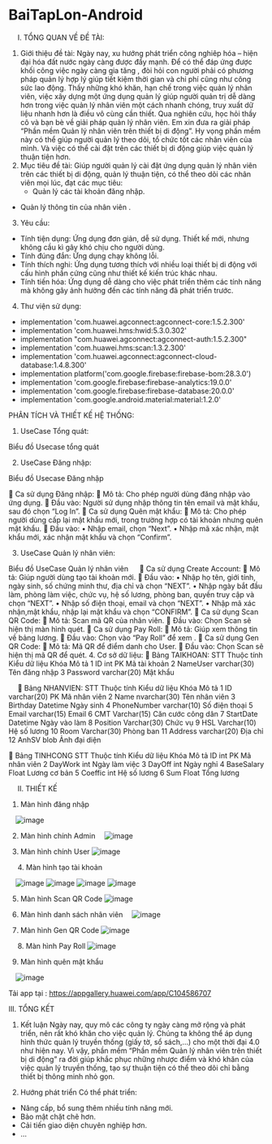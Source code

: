 # BaiTapLon-Android
 
I.	TỔNG QUAN VỀ ĐỀ TÀI:
1.	Giới thiệu đề tài:
Ngày nay, xu hướng phát triển công nghiêp hóa – hiện đại hóa đất nước ngày càng được đẩy mạnh. Để có thể đáp ứng được khối công việc ngày càng gia tăng , đòi hỏi con người phải có phương pháp quản lý hợp lý giúp tiết kiệm thời gian và chi phí cũng như công sức lao động.
Thấy những khó khăn, hạn chế trong việc quản lý nhân viên, việc xây dựng một ứng dụng quản lý giúp người quản trị dễ dàng hơn trong việc quản lý nhân viên một cách nhanh chóng, truy xuất dữ liệu nhanh hơn là điều vô cùng cần thiết.
Qua nghiên cứu, học hỏi thầy cô và bạn bè về giải pháp quản lý nhân viên. Em xin đưa ra giải pháp “Phần mềm Quản lý nhân viên trên thiết bị di động”. Hy vọng phần mềm này có thể giúp người quản lý theo dõi, tổ chức tốt các nhân viên của mình. Và việc có thể cài đặt trên các thiết bị di động giúp việc quản lý thuận tiện hơn.
2.	Mục tiêu đề tài:
Giúp người quản lý cài đặt ứng dụng quản lý nhân viên trên các thiết bị di động, quản lý thuận tiện, có thể theo dõi các nhân viên mọi lúc, đạt các mục tiêu:
	- Quản lý các tài khoản đăng nhập.
- Quản lý thông tin của nhân viên .
3.	Yêu cầu:
- Tính tiện dụng: Ứng dụng đơn giản, dễ sử dụng. Thiết kế mới, nhưng không cầu kì gây khó chịu cho người dùng.
- Tính đúng đắn: Ứng dụng chạy không lỗi.
- Tính thích nghi: Ứng dụng tương thích với nhiều loại thiết bị di động với cấu hình phần cứng cũng như thiết kế kiến trúc khác nhau.
- Tính tiến hóa: Ứng dụng dễ dàng cho việc phát triển thêm các tính năng mà không gây ảnh hưởng đến các tính năng đã phát triển trước.
4.	Thư viện sử dụng:
- implementation 'com.huawei.agconnect:agconnect-core:1.5.2.300'
- implementation 'com.huawei.hms:hwid:5.3.0.302'
- implementation "com.huawei.agconnect:agconnect-auth:1.5.2.300"
- implementation 'com.huawei.hms:scan:1.3.2.300'
- implementation 'com.huawei.agconnect:agconnect-cloud-database:1.4.8.300'
- implementation platform('com.google.firebase:firebase-bom:28.3.0')
- implementation 'com.google.firebase:firebase-analytics:19.0.0'
- implementation 'com.google.firebase:firebase-database:20.0.0'
- implementation 'com.google.android.material:material:1.2.0'

PHÂN TÍCH VÀ THIẾT KẾ HỆ THỐNG:
1.	UseCase Tổng quát:




 




Biểu đồ Usecase tổng quát

2.	UseCase Đăng nhập:




Biểu đồ Usecase Đăng nhập

	Ca sử dụng Đăng nhập:
	Mô tả: Cho phép người dùng đăng nhập vào ứng dụng.
	Đầu vào: Người sử dụng nhập thông tin tên email và mật khẩu, sau đó chọn “Log In”.
	Ca sử dụng Quên mật khẩu:
	Mô tả: Cho phép người dùng cấp lại mật khẩu mới, trong trường hợp có tài khoản nhưng quên mật khẩu.
	Đầu vào:
•	Nhập email, chọn “Next”.
•	Nhập mã xác nhận, mật khẩu mới, xác nhận mật khẩu và chọn “Confirm”.

3.	UseCase Quản lý nhân viên:
















Biểu đồ UseCase Quản lý nhân viên
 
	Ca sử dụng Create Account: 
	Mô tả: Giúp người dùng tạo tài khoản mới.
	Đầu vào: 
•	Nhập họ tên, giới tính, ngày sinh, số chứng minh thư, địa chỉ và chọn “NEXT”.
•	Nhập ngày bắt đầu làm, phòng làm việc, chức vụ, hệ số lương, phòng ban, quyền truy cập và chọn “NEXT”.
•	Nhập số điện thoại, email và chọn “NEXT”.
•	Nhập mã xác nhận,mật khẩu, nhập lại mật khẩu và chọn “CONFIRM”.
	Ca sử dụng Scan QR Code:
	Mô tả: Scan mã QR của nhân viên.
	Đầu vào: Chọn Scan sẽ hiện thị màn hình quét.
	Ca sử dụng Pay Roll:
	Mô tả: Giúp xem thông tin về bảng lương.
	Đầu vào: Chọn vào “Pay Roll” để xem .
	Ca sử dụng Gen QR Code:
	Mô tả: Mã QR để điểm danh cho User.
	Đầu vào: Chọn Scan sẽ hiện thị mã QR để quét.
4.	Cơ sở dữ liệu: 
	Bảng TAIKHOAN:
STT	Thuộc tính	Kiểu dữ liệu	Khóa	Mô tả
1	ID	int	PK	Mã tài khoản
2	NameUser	varchar(30)		Tên đăng nhập
3	Password	varchar(20)		Mật khẩu

 
	Bảng NHANVIEN:
  STT	Thuộc tính	Kiểu dữ liệu	Khóa	Mô tả
1	ID	varchar(20)	PK	Mã nhân viên
2	Name 	nvarchar(30)		Tên nhân viên
3	Birthday	Datetime		Ngày sinh
4	PhoneNumber	varchar(10)		Số điện thoại
5	Email	varchar(15)		Email
6	CMT	Varchar(15)		Căn cước công dân
7	StartDate	Datetime		Ngày vào làm
8	Position	Varchar(30)		Chức vụ
9	HSL	Varchar(10)		Hệ số lương
10	Room	Varchar(30)		Phòng ban
11	Address	varchar(20)		Địa chỉ
12	AnhSV	blob		Ảnh đại diện

	Bảng TINHCONG
STT	Thuộc tính	Kiểu dữ liệu	Khóa	Mô tả
	ID	int	PK	Mã nhân viên
2	DayWork	int		Ngày làm việc
3	DayOff	int		Ngày nghỉ
4	BaseSalary	Float		Lương cơ bản
5	Coeffic	int		Hệ số lương
6	Sum	Float		Tổng lương

 
II.	THIẾT KẾ
1.	Màn hình đăng nhập
 
 ![image](https://user-images.githubusercontent.com/78135100/210136838-87cad075-fea5-4122-a3ce-5e14a663ad6f.png)

2.	Màn hình chính Admin
  ![image](https://user-images.githubusercontent.com/78135100/210136841-59704527-aeba-477b-a869-e3e0ede97da3.png)

3.	Màn hình chính User
 ![image](https://user-images.githubusercontent.com/78135100/210136843-b879d99c-ce4d-47a2-bc36-3c6ff78e800f.png)

 
4.	Màn hình tạo tài khoản 
 
 ![image](https://user-images.githubusercontent.com/78135100/210136847-2cd7006c-62c9-4dc8-ae3a-5f26dd6c9334.png)
![image](https://user-images.githubusercontent.com/78135100/210136849-f3ba4475-41ae-489e-9ee7-0e10204f15b2.png)
![image](https://user-images.githubusercontent.com/78135100/210136855-876bf968-c738-4b69-a6a4-13e8a3679350.png)
![image](https://user-images.githubusercontent.com/78135100/210136860-c99e5a1f-b91e-4c20-8b0e-937e0fd77e96.png)

  
 
5.	Màn hình Scan QR Code
 ![image](https://user-images.githubusercontent.com/78135100/210136864-80950feb-f45b-4dbf-a215-4670b02603e6.png)

6.	Màn hình danh sách nhân viên
  ![image](https://user-images.githubusercontent.com/78135100/210136866-b07f6aff-5182-4117-bf7c-ac719ca57580.png)

7.	Màn hình Gen QR Code
 ![image](https://user-images.githubusercontent.com/78135100/210136869-bf7258b0-13ab-4ebe-9953-73ae4bd572df.png)

 
8.	Màn hình Pay Roll
 ![image](https://user-images.githubusercontent.com/78135100/210136871-bbc8af07-855b-458e-b461-a464e94926a0.png)

9.	 Màn hình quên mật khẩu
 
 ![image](https://user-images.githubusercontent.com/78135100/210136875-5a2255a9-c5d8-4bc2-a9ed-c6bc5942b6de.png)

 
Tải app tại : https://appgallery.huawei.com/app/C104586707


III.	TỔNG KẾT
1.	Kết luận
Ngày nay, quy mô các công ty ngày càng mở rộng và phát triển, nên rất khó khăn cho việc quản lý. Chúng ta không thể áp dụng hình thức quản lý truyền thống (giấy tờ, sổ sách,…) cho một thời đại 4.0 như hiện nay. Vì vậy, phần mềm “Phần mềm Quản lý nhân viên trên thiết bị di động” ra đời giúp khắc phục những nhược điểm và khó khăn của việc quản lý truyền thống, tạo sự thuận tiện có thể theo dõi chỉ bằng thiết bị thông minh nhỏ gọn.

2.	Hướng phát triển
Có thể phát triển:
- Nâng cấp, bổ sung thêm nhiều tính năng mới.
- Bảo mật chặt chẽ hơn.
- Cải tiến giao diện chuyên nghiệp hơn.
- …
 

